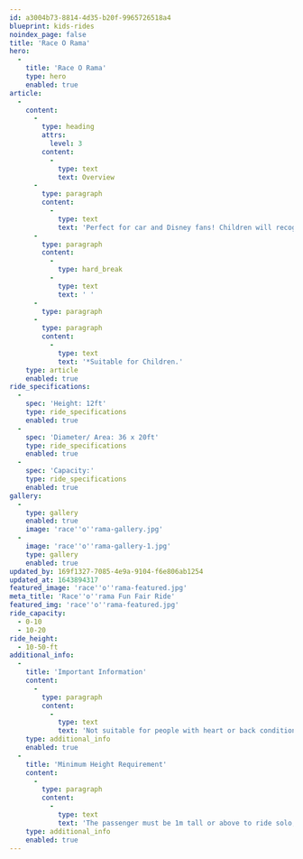 ```yaml
---
id: a3004b73-8814-4d35-b20f-9965726518a4
blueprint: kids-rides
noindex_page: false
title: 'Race O Rama'
hero:
  -
    title: 'Race O Rama'
    type: hero
    enabled: true
article:
  -
    content:
      -
        type: heading
        attrs:
          level: 3
        content:
          -
            type: text
            text: Overview
      -
        type: paragraph
        content:
          -
            type: text
            text: 'Perfect for car and Disney fans! Children will recognise characters from the hit Pixar film and be desperate to jump on this ride! Skid into action as your car drifts around the track, waving to passers-by as you go. '
      -
        type: paragraph
        content:
          -
            type: hard_break
          -
            type: text
            text: ' '
      -
        type: paragraph
      -
        type: paragraph
        content:
          -
            type: text
            text: '*Suitable for Children.'
    type: article
    enabled: true
ride_specifications:
  -
    spec: 'Height: 12ft'
    type: ride_specifications
    enabled: true
  -
    spec: 'Diameter/ Area: 36 x 20ft'
    type: ride_specifications
    enabled: true
  -
    spec: 'Capacity:'
    type: ride_specifications
    enabled: true
gallery:
  -
    type: gallery
    enabled: true
    image: 'race''o''rama-gallery.jpg'
  -
    image: 'race''o''rama-gallery-1.jpg'
    type: gallery
    enabled: true
updated_by: 169f1327-7085-4e9a-9104-f6e806ab1254
updated_at: 1643894317
featured_image: 'race''o''rama-featured.jpg'
meta_title: 'Race''o''rama Fun Fair Ride'
featured_img: 'race''o''rama-featured.jpg'
ride_capacity:
  - 0-10
  - 10-20
ride_height:
  - 10-50-ft
additional_info:
  -
    title: 'Important Information'
    content:
      -
        type: paragraph
        content:
          -
            type: text
            text: 'Not suitable for people with heart or back conditions or of a nervous disposition should avoid riding. Other medical conditions that may preclude riding include pregnancy, recent surgery, broken bones, or neck problems.'
    type: additional_info
    enabled: true
  -
    title: 'Minimum Height Requirement'
    content:
      -
        type: paragraph
        content:
          -
            type: text
            text: 'The passenger must be 1m tall or above to ride solo, if under this measurement they must be accompanied by an adult.'
    type: additional_info
    enabled: true
---
```

